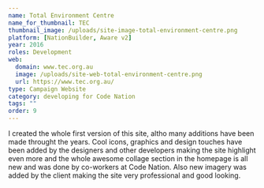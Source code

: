 ```yaml
---
name: Total Environment Centre
name_for_thumbnail: TEC
thumbnail_image: /uploads/site-image-total-environment-centre.png
platform: [NationBuilder, Aware v2]
year: 2016
roles: Development
web:
  domain: www.tec.org.au
  image: /uploads/site-web-total-environment-centre.png
  url: https://www.tec.org.au/
type: Campaign Website
category: developing for Code Nation
tags: ""
order: 9
---
```


I created the whole first version of this site, altho many additions have been made throught the years. Cool icons, graphics and design touches have been added by the designers and other developers making the site highlight even more and the whole awesome collage section in the homepage is all new and was done by co-workers at Code Nation. Also new imagery was added by the client making the site very professional and good looking.